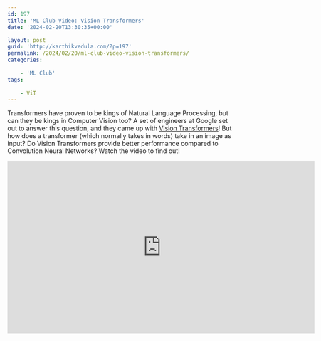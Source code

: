 ```yaml
---
id: 197
title: 'ML Club Video: Vision Transformers'
date: '2024-02-20T13:30:35+00:00'

layout: post
guid: 'http://karthikvedula.com/?p=197'
permalink: /2024/02/20/ml-club-video-vision-transformers/
categories:
    
    - 'ML Club'
tags:
    
    - ViT
---
```


Transformers have proven to be kings of Natural Language Processing, but can they be kings in Computer Vision too? A set of engineers at Google set out to answer this question, and they came up with [Vision Transformers](https://arxiv.org/pdf/2010.11929.pdf)! But how does a transformer (which normally takes in words) take in an image as input? Do Vision Transformers provide better performance compared to Convolution Neural Networks? Watch the video to find out!

<iframe allow="accelerometer; autoplay; clipboard-write; encrypted-media; gyroscope; picture-in-picture; web-share" allowfullscreen frameborder="0" height="388" loading="lazy" referrerpolicy="strict-origin-when-cross-origin" src="https://www.youtube.com/embed/U0Hb8nCCOIY?feature=oembed" title="ML Club Video: Vision Transformers" width="690"></iframe>
